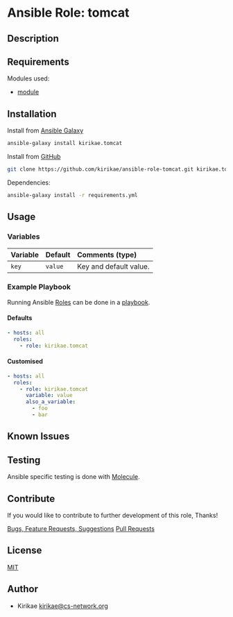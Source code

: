 # Ansible Role: tomcat

<!-- TODO: One-liner describing repository -->

## Description

<!-- TODO: Detailed description of repository -->

## Requirements

<!-- TODO: Requirements of the repository -->

Modules used:

* [module](link)

## Installation

<!-- TODO: Installation process to use this repository -->

Install from [Ansible Galaxy](https://galaxy.ansible.com/kirikae/tomcat)
```bash
ansible-galaxy install kirikae.tomcat
```

Install from [GitHub](https://github.com/kirikae/ansible-role-tomcat)
```bash
git clone https://github.com/kirikae/ansible-role-tomcat.git kirikae.tomcat
```

Dependencies:
```bash
ansible-galaxy install -r requirements.yml
```

## Usage

<!-- TODO: How to use this repository -->

### Variables

| Variable      | Default     | Comments (type)         |
| :---          | :---        | :---                    |
| `key`         | `value`     | Key and default value.  |

### Example Playbook

Running Ansible [Roles](https://docs.ansible.com/ansible/latest/user_guide/playbooks_reuse_roles.html) can be done in a [playbook](https://docs.ansible.com/ansible/latest/user_guide/playbooks_intro.html).

#### Defaults

```yaml
- hosts: all
  roles:
    - role: kirikae.tomcat
```

#### Customised

```yaml
- hosts: all
  roles:
    - role: kirikae.tomcat
      variable: value
      also_a_variable:
        - foo
        - bar
```

## Known Issues

<!-- TODO: List any known issues -->

## Testing

Ansible specific testing is done with [Molecule](https://molecule.readthedocs.io/en/stable/).

## Contribute

If you would like to contribute to further development of this role, Thanks!

[Bugs, Feature Requests, Suggestions](https://github.com/kirikae/ansible-role-tomcat/issues)
[Pull Requests](https://github.com/kirikae/ansible-role-tomcat/pulls)

## License

[MIT](https://spdx.org/licenses/MIT.html)

## Author

* Kirikae <kirikae@cs-network.org>